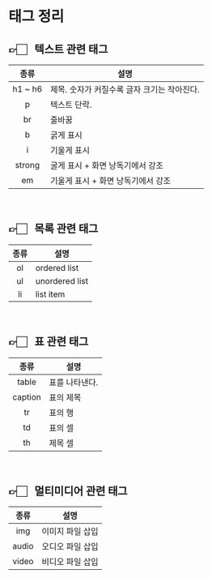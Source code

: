# 태그 정리

## 👉🏻 &nbsp; 텍스트 관련 태그

|  종류   | <center>설명</center>                       |
| :-----: | :------------------------------------------ |
| h1 ~ h6 | 제목. 숫자가 커질수록 글자 크기는 작아진다. |
|    p    | 텍스트 단락.                                |
|   br    | 줄바꿈                                      |
|    b    | 굵게 표시                                   |
|    i    | 기울게 표시                                 |
| strong  | 굴게 표시 + 화면 낭독기에서 강조            |
|   em    | 기울게 표시 + 화면 낭독기에서 강조          |

<br>

## 👉🏻 &nbsp; 목록 관련 태그

| 종류 | <center>설명</center> |
| :--: | :-------------------- |
|  ol  | ordered list          |
|  ul  | unordered list        |
|  li  | list item             |

<br>

## 👉🏻 &nbsp; 표 관련 태그

|  종류   | <center>설명</center> |
| :-----: | :-------------------- |
|  table  | 표를 나타낸다.        |
| caption | 표의 제목             |
|   tr    | 표의 행               |
|   td    | 표의 셀               |
|   th    | 제목 셀               |

<br>

## 👉🏻 &nbsp; 멀티미디어 관련 태그

| 종류  | <center>설명</center> |
| :---: | :-------------------- |
|  img  | 이미지 파일 삽입      |
| audio | 오디오 파일 삽입      |
| video | 비디오 파일 삽입      |
